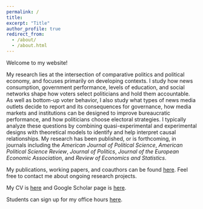 ```yaml
---
permalink: /
title: 
excerpt: "Title"
author_profile: true
redirect_from: 
  - /about/
  - /about.html
---
```


Welcome to my website!

My research lies at the intersection of comparative politics and political economy, and focuses primarily on developing contexts. I study how news consumption, government performance, levels of education, and social networks shape how voters select politicians and hold them accountable. As well as bottom-up voter behavior, I also study what types of news media outlets decide to report and its consequences for governance, how media markets and institutions can be designed to improve bureaucratic performance, and how politicians choose electoral strategies. I typically analyze these questions by combining quasi-experimental and experimental designs with theoretical models to identify and help interpret causal relationships. My research has been published, or is forthcoming, in journals including the <i>American Journal of Political Science</i>, <i>American Political Science Review</i>, <i>Journal of Politics</i>, <i>Journal of the European Economic Association</i>, and <i>Review of Economics and Statistics</i>.

My publications, working papers, and coauthors can be found [here](https://john-l-marshall.github.io/research). Feel free to contact me about ongoing research projects. 

My CV is [here](https://www.dropbox.com/scl/fi/cj3vpv4k9as5wph1t4lu7/CV.pdf?rlkey=qq0i7f3u2actz6ysq8xwvvgmc&st=lvhjh2ws&dl=0) and Google Scholar page is [here](https://scholar.google.com/citations?user=F2EwrhcAAAAJ&hl=en).

Students can sign up for my office hours [here](https://www.wejoinin.com/jm4401).
